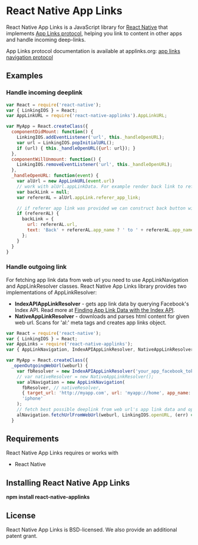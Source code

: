 # React Native App Links
React Native App Links is a JavaScript library for [React Native](https://facebook.github.io/react-native/) that implements [App Links protocol](http://www.applinks.org), helping you link to content in other apps and handle incoming deep-links.

App Links protocol documentation is available at applinks.org: [app links navigation protocol](http://applinks.org/documentation/#applinknavigationprotocol)

## Examples
### Handle incoming deeplink
```javascript
var React = require('react-native');
var { LinkingIOS } = React;
var AppLinkURL = require('react-native-applinks').AppLinkURL;

var MyApp = React.createClass({
  componentDidMount: function() {
    LinkingIOS.addEventListener('url', this._handleOpenURL);
    var url = LinkingIOS.popInitialURL();
    if (url) { this._handleOpenURL({url: url}); }
  },
  componentWillUnmount: function() {
    LinkingIOS.removeEventListener('url', this._handleOpenURL);
  },
  _handleOpenURL: function(event) {
    var alUrl = new AppLinkURL(event.url)
    // work with alUrl.appLinkData. For example render back link to referer app.
    var backLink = null;
    var refererAL = alUrl.appLink.referer_app_link;

    // if referer app link was provided we can construct back button with text
    if (refererAL) {
      backLink = {
        url: refererAL.url,
        text: 'Back' + refererAL.app_name ? ' to ' + refererAL.app_name : ''
      };
    }
  }
}
```
### Handle outgoing link
For fetching app link data from web url you need to use AppLinkNavigation and AppLinkResolver classes.
React Native App Links library provides two implementations of AppLinkResolver:
* **IndexAPIAppLinkResolver** - gets app link data by querying Facebook's Index API. Read more at [Finding App Link Data with the Index API](https://developers.facebook.com/docs/applinks/index-api).
* **NativeAppLinkResolver** - downloads and parses html content for given web url. Scans for 'al:' meta tags and creates app links object.

```javascript
var React = require('react-native');
var { LinkingIOS } = React;
var AppLinks = require('react-native-applinks');
var { AppLinkNavigation, IndexAPIAppLinkResolver, NativeAppLinkResolver } = AppLinks;

var MyApp = React.createClass({
  _openOutgoingWebUrl(weburl) {
    var fbResolver = new IndexAPIAppLinkResolver('your_app_facebook_token');
    // var nativeResolver = new NativeAppLinkResolver();
    var alNavigation = new AppLinkNavigation(
      fbResolver, // nativeResolver,
      { target_url: 'http://myapp.com', url: 'myapp://home', app_name: 'My App' },
      'iphone'
    );
    // fetch best possible deeplink from web url's app link data and open using LinkingIOS
    alNavigation.fetchUrlFromWebUrl(weburl, LinkingIOS.openURL, (err) => { /* handle error */ });
  }
```
## Requirements
React Native App Links requires or works with
* React Native

## Installing React Native App Links
**npm install react-native-applinks**

## License
React Native App Links is BSD-licensed. We also provide an additional patent grant.
